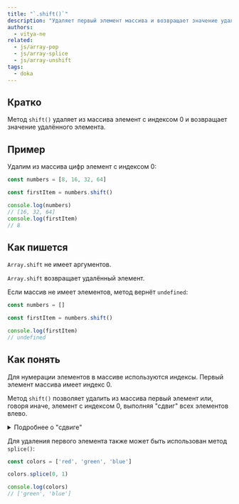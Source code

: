 ```yaml
---
title: "`.shift()`"
description: "Удаляет первый элемент массива и возвращает значение удалённого элемента."
authors:
  - vitya-ne
related:
  - js/array-pop
  - js/array-splice
  - js/array-unshift
tags:
  - doka
---
```


## Кратко

Метод `shift()` удаляет из массива элемент с индексом 0 и возвращает значение удалённого элемента.

## Пример

Удалим из массива цифр элемент с индексом 0:

```js
const numbers = [8, 16, 32, 64]

const firstItem = numbers.shift()

console.log(numbers)
// [16, 32, 64]
console.log(firstItem)
// 8
```

## Как пишется

`Array.shift` не имеет аргументов.

`Array.shift` возвращает удалённый элемент.

Если массив не имеет элементов, метод вернёт `undefined`:

```js
const numbers = []

const firstItem = numbers.shift()

console.log(firstItem)
// undefined
```

## Как понять

Для нумерации элементов в массиве используются индексы. Первый элемент массива имеет индекс 0.

Метод `shift()` позволяет удалить из массива первый элемент или, говоря иначе, элемент с индексом 0, выполняя "сдвиг" всех элементов влево.

<details>
  <summary>
    Подробнее о "сдвиге"
  </summary>
  Согласно спецификации ECMAScript, алгоритм работы метода `shift()` включает цикл, предназначенный для сдвига элементов.

  Для наглядности выполним метод `shift()` для массивоподобного объекта. Для этого необходимо, чтобы объект имел поле `length`, определяющее количество элементов. Порядок следования полей-"элементов" в объекте не влияет на работу метода, потому что доступ к значениям осуществляется по ключам-"индексам":

  ```js
  const arrayLike = {
    2: 'two',
    1: 'one',
    0: 'zero',
    length: 3
  }

  console.log(arrayLike)
  // {'0': 'zero', '1': 'one', '2': 'two', length: 3}

  Array.prototype.shift.call(arrayLike)

  console.log(arrayLike)
  // {'0': 'one', '1': 'two', length: 2}
  ```
  В результате работы метода все оставшиеся поля-"элементы" были записаны с новыми ключами-"индексами" и изменилось поле `length`.
</details>

Для удаления первого элемента также может быть использован метод `splice()`:

```js
const colors = ['red', 'green', 'blue']

colors.splice(0, 1)

console.log(colors)
// ['green', 'blue']
```

